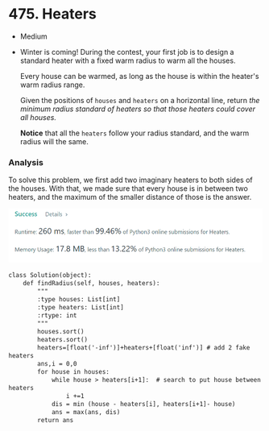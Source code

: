 # 475. Heaters

* Medium
*   Winter is coming! During the contest, your first job is to design a standard heater with a fixed warm radius to warm all the houses.

    Every house can be warmed, as long as the house is within the heater's warm radius range.&#x20;

    Given the positions of `houses` and `heaters` on a horizontal line, return _the minimum radius standard of heaters so that those heaters could cover all houses._

    **Notice** that all the `heaters` follow your radius standard, and the warm radius will the same.

### Analysis&#x20;

To solve this problem, we first add two imaginary heaters to both sides of the houses. With that, we made sure that every house is in between two heaters, and the maximum of the smaller distance of those is the answer.&#x20;

![](<../../.gitbook/assets/image (21).png>)

```
class Solution(object):
    def findRadius(self, houses, heaters):
        """
        :type houses: List[int]
        :type heaters: List[int]
        :rtype: int
        """
        houses.sort()
        heaters.sort()
        heaters=[float('-inf')]+heaters+[float('inf')] # add 2 fake heaters
        ans,i = 0,0
        for house in houses:
            while house > heaters[i+1]:  # search to put house between heaters
                i +=1
            dis = min (house - heaters[i], heaters[i+1]- house)
            ans = max(ans, dis)
        return ans
```
